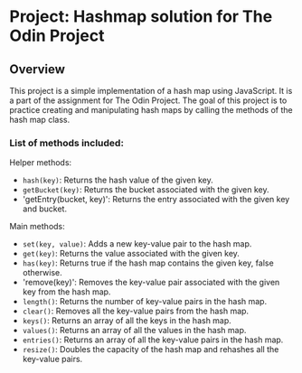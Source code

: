 # Project: Hashmap solution for The Odin Project

## Overview
This project is a simple implementation of a hash map using JavaScript. It is a part of the assignment for The Odin Project. The goal of this project is to practice creating and manipulating hash maps by calling the methods of the hash map class.

### List of methods included:

Helper methods:
- `hash(key)`: Returns the hash value of the given key.
- `getBucket(key)`: Returns the bucket associated with the given key.
- 'getEntry(bucket, key)': Returns the entry associated with the given key and bucket.

Main methods:
- `set(key, value)`: Adds a new key-value pair to the hash map.
- `get(key)`: Returns the value associated with the given key.
- `has(key)`: Returns true if the hash map contains the given key, false otherwise.
- 'remove(key)': Removes the key-value pair associated with the given key from the hash map.
- `length()`: Returns the number of key-value pairs in the hash map. 
- `clear()`: Removes all the key-value pairs from the hash map.
- `keys()`: Returns an array of all the keys in the hash map.
- `values()`: Returns an array of all the values in the hash map.
- `entries()`: Returns an array of all the key-value pairs in the hash map.
- `resize()`: Doubles the capacity of the hash map and rehashes all the key-value pairs.


